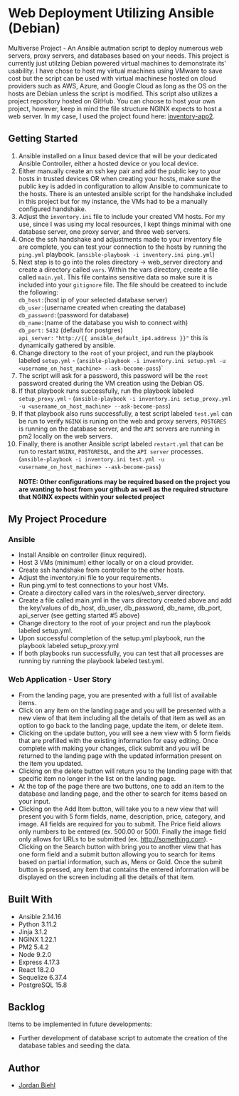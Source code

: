 # Web Deployment Utilizing Ansible (Debian)

Multiverse Project - An Ansible autmation script to deploy numerous web servers, proxy servers, and databases based on your needs. This project is currently just utilzing Debian powered virtual machines to demonstrate its' usability. I have chose to host my virtual machines using VMware to save cost but the script can be used with virtual machinese hosted on cloud providers such as AWS, Azure, and Google Cloud as long as the OS on the hosts are Debian unless the script is modified. This script also utilizes a project repository hosted on GitHub. You can choose to host your own project, however, keep in mind the file structure NGINX expects to host a web server. In my case, I used the project found here: [inventory-app2](https://github.com/jbiehl88/inventory-app2).

## Getting Started

1. Ansible installed on a linux based device that will be your dedicated Ansible Controller, either a hosted device or you local device.
2. Either manually create an ssh key pair and add the public key to your hosts in trusted devices OR when creating your hosts, make sure the public key is added in configuration to allow Ansible to communicate to the hosts. There is an untested ansible script for the handshake included in this project but for my instance, the VMs had to be a manually configured handshake.
3. Adjust the `inventory.ini` file to include your created VM hosts. For my use, since I was using my local resources, I kept things minimal with one database server, one proxy server, and three web servers.
4. Once the ssh handshake and adjustments made to your inventory file are complete, you can test your connection to the hosts by running the `ping.yml` playbook. (`ansible-playbook -i inventory.ini ping.yml`)
5. Next step is to go into the roles directory -> web_server directory and create a directory called `vars`. Within the vars directory, create a file called `main.yml`. This file contains sensitive data so make sure it is included into your `gitignore` file. The file should be createed to include the following:\
  `db_host:`(host ip of your selected database server)\
  `db_user:`(username created when creating the database)\
  `db_password:`(password for database)\
  `db_name:`(name of the database you wish to connect with)\
  `db_port:` `5432` (default for postgres)\
  `api_server:` `"http://{{ ansible_default_ip4.address }}"` this is dynamically gathered by ansible.
6. Change directory to the `root` of your project, and run the playbook labeled `setup.yml` - (`ansible-playbook -i inventory.ini setup.yml -u <username_on_host_machine> --ask-become-pass`)`
7. The script will ask for a password, this password will be the `root` password created during the VM creation using the Debian OS.
8. If that playbook runs successfully, run the playbook labeled `setup_proxy.yml` - (`ansible-playbook -i inventory.ini setup_proxy.yml -u <username_on_host_machine> --ask-become-pass`)
9. If that playbook also runs successfully, a test script labeled `test.yml` can be run to verify `NGINX` is runing on the web and proxy servers, `POSTGRES` is running on the database server, and the `API` servers are running in pm2 locally on the web servers.
10. Finally, there is another Ansible script labeled `restart.yml` that can be run to restart `NGINX`, `POSTGRESQL`, and the `API server` processes. (`ansible-playbook -i inventory.ini test.yml -u <username_on_host_machine> --ask-become-pass`)\
\
****NOTE: Other configurations may be required based on the project you are wanting to host from your github as well as the required structure that NGINX expects within your selected project****

## My Project Procedure
### Ansible
- Install Ansible on controller (linux required).
- Host 3 VMs (minimum) either locally or on a cloud provider.
- Create ssh handshake from controller to the other hosts.
- Adjust the inventory.ini file to your requirements.
- Run ping.yml to test connections to your host VMs.
- Create a directory called vars in the roles/web_server directory.
- Create a file called main.yml in the vars directory created above and add the key/values of db_host, db_user, db_password, db_name, db_port, api_server (see getting started #5 above)
- Change directory to the root of your project and run the playbook labeled setup.yml.
- Upon successful completion of the setup.yml playbook, run the playbook labeled setup_proxy.yml
- If both playbooks run successfully, you can test that all processes are running by running the playbook labeled test.yml.

### Web Application - User Story
- From the landing page, you are presented with a full list of available items.
- Click on any item on the landing page and you will be presented with a new view of that item including all the details of that item as well as an option to go back to the landing page, update the item, or delete item.
- Clicking on the update button, you will see a new view with 5 form fields that are prefilled with the existing information for easy editing. Once complete with making your changes, click submit and you will be returned to the landing page with the updated information present on the item you updated.
- Clicking on the delete button will return you to the landing page with that specific item no longer in the list on the landing page.
- At the top of the page there are two buttons, one to add an item to the database and landing page, and the other to search for items based on your input.
- Clicking on the Add Item button, will take you to a new view that will present you with 5 form fields, name, description, price, category, and image. All fields are required for you to submit. The Price field allows only numbers to be entered (ex. 500.00 or 500). Finally the image field only allows for URLs to be submitted (ex. http://something.com). -Clicking on the Search button with bring you to another view that has one form field and a submit button allowing you to search for items based on partial information, such as, Mens or Gold. Once the submit button is pressed, any item that contains the entered information will be displayed on the screen including all the details of that item.

## Built With

- Ansible 2.14.16
- Python 3.11.2
- Jinja 3.1.2
- NGINX 1.22.1
- PM2 5.4.2
- Node 9.2.0
- Express 4.17.3
- React 18.2.0
- Sequelize 6.37.4
- PostgreSQL 15.8

## Backlog

Items to be implemented in future developments:

- Further development of database script to automate the creation of the database tables and seeding the data.

## Author
- [Jordan Biehl](https://github.com/jbiehl88)
